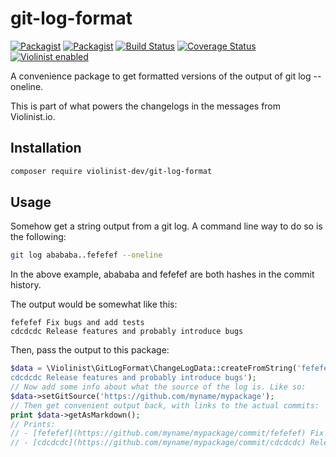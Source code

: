 # git-log-format


[![Packagist](https://img.shields.io/packagist/v/violinist-dev/git-log-format.svg?maxAge=3600)](https://packagist.org/packages/violinist-dev/git-log-format)
[![Packagist](https://img.shields.io/packagist/dt/violinist-dev/git-log-format.svg?maxAge=3600)](https://packagist.org/packages/violinist-dev/git-log-format)
[![Build Status](https://travis-ci.org/violinist-dev/git-log-format.svg?branch=master)](https://travis-ci.org/violinist-dev/git-log-format)
[![Coverage Status](https://coveralls.io/repos/github/violinist-dev/git-log-format/badge.svg?branch=master)](https://coveralls.io/github/violinist-dev/git-log-format?branch=master)
[![Violinist enabled](https://img.shields.io/badge/violinist-enabled-brightgreen.svg)](https://violinist.io)


A convenience package to get formatted versions of the output of git log --oneline.

This is part of what powers the changelogs in the messages from Violinist.io.

## Installation

```bash
composer require violinist-dev/git-log-format
```

## Usage

Somehow get a string output from a git log. A command line way to do so is the following:

```bash
git log abababa..fefefef --oneline
```

In the above example, abababa and fefefef are both hashes in the commit history.

The output would be somewhat like this:

```
fefefef Fix bugs and add tests
cdcdcdc Release features and probably introduce bugs

```

Then, pass the output to this package:

```php
$data = \Violinist\GitLogFormat\ChangeLogData::createFromString('fefefef Fix bugs and add tests
cdcdcdc Release features and probably introduce bugs');
// Now add some info about what the source of the log is. Like so:
$data->setGitSource('https://github.com/myname/mypackage');
// Then get convenient output back, with links to the actual commits:
print $data->getAsMarkdown();
// Prints:
// - [fefefef](https://github.com/myname/mypackage/commit/fefefef) Fix bugs and add tests
// - [cdcdcdc](https://github.com/myname/mypackage/commit/cdcdcdc) Release features and probably introduce bugs

```
